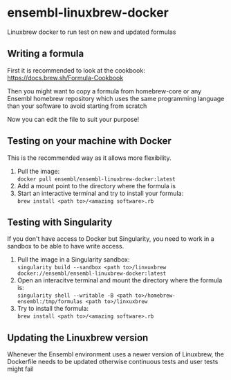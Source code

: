 # ensembl-linuxbrew-docker
Linuxbrew docker to run test on new and updated formulas

## Writing a formula
First it is recommended to look at the cookbook: https://docs.brew.sh/Formula-Cookbook

Then you might want to copy a formula from homebrew-core or any Ensembl homebrew
repository which uses the same programming language than your software to avoid starting
from scratch

Now you can edit the file to suit your purpose!

## Testing on your machine with Docker
This is the recommended way as it allows more flexibility.

1. Pull the image:  
`docker pull ensembl/ensembl-linuxbrew-docker:latest`
2. Add a mount point to the directory where the formula is
3. Start an interactive terminal and try to install your formula:  
`brew install <path to>/<amazing software>.rb`


## Testing with Singularity
If you don't have access to Docker but Singularity, you need to work in a sandbox
to be able to have write access.

1. Pull the image in a Singularity sandbox:  
`singularity build --sandbox <path to>/linxuxbrew docker://ensembl/ensembl-linuxbrew-docker:latest`
2. Open an interacitve terminal and mount the directory where the formula is:  
`singularity shell --writable -B <path to>/homebrew-ensembl:/tmp/formulas <path to>/linxuxbrew`
3. Try to install the formula:  
`brew install <path to>/<amazing software>.rb`

## Updating the Linuxbrew version
Whenever the Ensembl environment uses a newer version of Linuxbrew, the Dockerfile needs to be updated
otherwise continuous tests and user tests might fail
